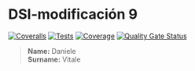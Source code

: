 # DSI-modificación 9
[![Coveralls](https://github.com/DanyVitale/DSI-modi7/actions/workflows/coveralls.yml/badge.svg)](https://github.com/DanyVitale/DSI-modi7/actions/workflows/coveralls.yml)
[![Tests](https://github.com/DanyVitale/DSI-modi7/actions/workflows/node.js.yml/badge.svg)](https://github.com/DanyVitale/DSI-modi7/actions/workflows/node.js.yml)
[![Coverage](https://sonarcloud.io/api/project_badges/measure?project=DanyVitale_modi9&metric=coverage)](https://sonarcloud.io/summary/new_code?id=DanyVitale_modi9)
[![Quality Gate Status](https://sonarcloud.io/api/project_badges/measure?project=DanyVitale_modi9&metric=alert_status)](https://sonarcloud.io/summary/new_code?id=DanyVitale_modi9)

> **Name:** Daniele  
> **Surname:** Vitale

